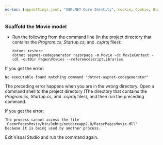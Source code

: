 ```yaml
---
no-loc: [appsettings.json, "ASP.NET Core Identity", cookie, Cookie, Blazor, "Blazor Server", "Blazor WebAssembly", "Identity", "Let's Encrypt", Razor, SignalR]
---
```

<a name="scaffold"></a>

### Scaffold the Movie model

* Run the following from the command line (in the project directory that contains the *Program.cs*, *Startup.cs*, and *.csproj* files):

  ```dotnetcli
  dotnet restore
  dotnet aspnet-codegenerator razorpage -m Movie -dc MovieContext -udl -outDir Pages\Movies --referenceScriptLibraries
  ```

If you get the error:

  ```
  No executable found matching command "dotnet-aspnet-codegenerator"
  ```

The preceding error happens when you are in the wrong directory. Open a command shell to the project directory (The directory that contains the *Program.cs*, *Startup.cs*, and *.csproj* files), and then run the preceding command.

If you get the error:

  ```
  The process cannot access the file
 'RazorPagesMovie/bin/Debug/netcoreapp2.0/RazorPagesMovie.dll'
  because it is being used by another process.
  ```

Exit Visual Studio and run the command again.

